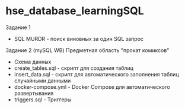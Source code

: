 # hse_database_learningSQL

Задание 1
- SQL MURDR - поиск виновных за один SQL запрос

Задание 2 (mySQL WB)
Предметная область "прокат комиксов" 
- Схема данных 
- create_tables.sql - скрипт для создания таблиц
- insert_data.sql - cкрипт для автоматического заполнения таблиц случайными данными
- docker-compose.yml - Docker Compose для автоматического развертывания 
- triggers.sql - Триггеры
